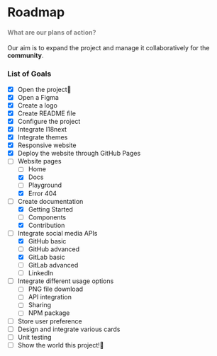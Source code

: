 <h1 id="darkmode">Roadmap</h1>

<h4 style="color: gray;">What are our plans of action?</h4>

Our aim is to expand the project and manage it collaboratively for the **community**.

<h3 id="supportedmodes">List of Goals</h3>

- [x] Open the project🎉
- [x] Open a Figma
- [x] Create a logo
- [x] Create README file
- [x] Configure the project
- [x] Integrate I18next
- [x] Integrate themes
- [x] Responsive website
- [x] Deploy the website through GitHub Pages
- [ ] Website pages
  - [ ] Home
  - [x] Docs
  - [ ] Playground
  - [x] Error 404
- [ ] Create documentation
  - [x] Getting Started
  - [ ] Components
  - [x] Contribution
- [ ] Integrate social media APIs
  - [x] GitHub basic
  - [ ] GitHub advanced
  - [x] GitLab basic
  - [ ] GitLab advanced
  - [ ] LinkedIn
- [ ] Integrate different usage options
  - [ ] PNG file download
  - [ ] API integration
  - [ ] Sharing
  - [ ] NPM package
- [ ] Store user preference
- [ ] Design and integrate various cards
- [ ] Unit testing
- [ ] Show the world this project!🎉
